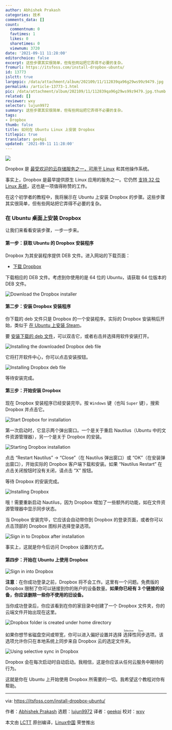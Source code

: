 ```yaml
---
author: Abhishek Prakash
categories: 技术
comments_data: []
count:
  commentnum: 0
  favtimes: 1
  likes: 0
  sharetimes: 0
  viewnum: 3720
date: '2021-09-11 11:28:00'
editorchoice: false
excerpt: 这些步骤其实很简单，但有些网站把它弄得不必要的复杂。
fromurl: https://itsfoss.com/install-dropbox-ubuntu/
id: 13773
islctt: true
largepic: /data/attachment/album/202109/11/112839qa96g29ws99z9479.jpg
permalink: /article-13773-1.html
pic: /data/attachment/album/202109/11/112839qa96g29ws99z9479.jpg.thumb.jpg
related: []
reviewer: wxy
selector: lujun9972
summary: 这些步骤其实很简单，但有些网站把它弄得不必要的复杂。
tags:
- Dropbox
thumb: false
title: 如何在 Ubuntu Linux 上安装 Dropbox
titlepic: true
translator: geekpi
updated: '2021-09-11 11:28:00'
---
```


![](/data/attachment/album/202109/11/112839qa96g29ws99z9479.jpg)


Dropbox 是 [最受欢迎的云存储服务之一，可用于 Linux](https://itsfoss.com/cloud-services-linux/) 和其他操作系统。


事实上，Dropbox 是最早提供原生 Linux 应用的服务之一。它仍然 [支持 32 位 Linux 系统](https://itsfoss.com/32-bit-linux-distributions/)，这也是一项值得称赞的工作。


在这个初学者的教程中，我将展示在 Ubuntu 上安装 Dropbox 的步骤。这些步骤其实很简单，但有些网站把它弄得不必要的复杂。


### 在 Ubuntu 桌面上安装 Dropbox


让我们来看看安装步骤，一步一步来。


#### 第一步：获取 Ubuntu 的 Dropbox 安装程序


Dropbox 为其安装程序提供 DEB 文件。进入网站的下载页面：


* [下载 Dropbox](https://www.dropbox.com/install-linux)


下载相应的 DEB 文件。考虑到你使用的是 64 位的 Ubuntu，请获取 64 位版本的 DEB 文件。


![Download the Dropbox installer](/data/attachment/album/202109/11/112854zynnborvr9b3zss3.png)


#### 第二步：安装 Dropbox 安装程序


你下载的 deb 文件只是 Dropbox 的一个安装程序。实际的 Dropbox 安装稍后开始，类似于 [在 Ubuntu 上安装 Steam](https://itsfoss.com/install-steam-ubuntu-linux/)。


要 [安装下载的 deb 文件](https://itsfoss.com/install-deb-files-ubuntu/)，可以双击它，或者右击并选择用软件安装打开。


![Installing the downloaded Dropbox deb file](/data/attachment/album/202109/11/112854r6mmdbleuewf2pe2.png)


它将打开软件中心，你可以点击安装按钮。


![Installing Dropbox deb file](/data/attachment/album/202109/11/112854hhh38rzh8zghzr27.png)


等待安装完成。


#### 第三步：开始安装 Dropbox


现在 Dropbox 安装程序已经安装完毕。按 `Windows` 键（也叫 `Super` 键），搜索 Dropbox 并点击它。


![Start Dropbox for installation](/data/attachment/album/202109/11/113011yulqjub8ovrvgj9j.jpg)


第一次启动时，它显示两个弹出窗口。一个是关于重启 Nautilus（Ubuntu 中的文件资源管理器），另一个是关于 Dropbox 的安装。


![Starting Dropbox installation](/data/attachment/album/202109/11/113029c4gvbe43j1opf4u4.jpg)


点击 “Restart Nautilus” -> “Close”（在 Nautilus 弹出窗口）或 “OK”（在安装弹出窗口），开始实际的 Dropbox 客户端下载和安装。如果 “Nautilus Restart” 在点击关闭按钮时没有关闭，请点击 “X” 按钮。


等待 Dropbox 的安装完成。


![Installing Dropbox](/data/attachment/album/202109/11/113045rntxn2mknt70cttk.jpg)


哦！需要重新启动 Nautilus，因为 Dropbox 增加了一些额外的功能，如在文件资源管理器中显示同步状态。


当 Dropbox 安装完毕，它应该会自动带你到 Dropbox 的登录页面，或者你可以点击顶部的 Dropbox 图标并选择登录选项。


![Sign in to Dropbox after installation](/data/attachment/album/202109/11/113058v5o59len7ny00uif.jpg)


事实上，这就是你今后访问 Dropbox 设置的方式。


#### 第四步：开始在 Ubuntu 上使用 Dropbox


![Sign in into Dropbox](/data/attachment/album/202109/11/112858dwhchzd8w51c85c5.png)


**注意**：在你成功登录之前，Dropbox 将不会工作。这里有一个问题。免费版的 Dropbox 限制了你可以链接到你的账户的设备数量。**如果你已经有 3 个链接的设备，你应该删除一些你不使用的旧设备。**


当你成功登录后，你应该看到在你的家目录中创建了一个 Dropbox 文件夹，你的云端文件开始出现在这里。


![Dropbox folder is created under home directory](/data/attachment/album/202109/11/112858conimrzayyytswwy.png)


如果你想节省磁盘空间或带宽，你可以进入偏好设置并选择<ruby> 选择性同步 <rt>  Selective Sync </rt></ruby>选项。该选项允许你只在本地系统上同步来自 Dropbox 云的选定文件夹。


![Using selective sync in Dropbox](/data/attachment/album/202109/11/112858czzuurfm9m9akdfm.png)


Dropbox 会在每次启动时自动启动。我相信，这是你应该从任何云服务中期待的行为。


这就是你在 Ubuntu 上开始使用 Dropbox 所需要的一切。我希望这个教程对你有帮助。




---


via: <https://itsfoss.com/install-dropbox-ubuntu/>


作者：[Abhishek Prakash](https://itsfoss.com/author/abhishek/) 选题：[lujun9972](https://github.com/lujun9972) 译者：[geekpi](https://github.com/geekpi) 校对：[wxy](https://github.com/wxy)


本文由 [LCTT](https://github.com/LCTT/TranslateProject) 原创编译，[Linux中国](https://linux.cn/) 荣誉推出